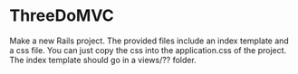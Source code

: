 # ThreeDoMVC

Make a new Rails project. The provided files include an index template and a css file. You can just copy the css
into the application.css of the project. The index template should go in a views/?? folder.
